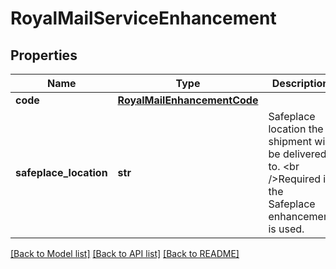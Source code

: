 # RoyalMailServiceEnhancement

## Properties
Name | Type | Description | Notes
------------ | ------------- | ------------- | -------------
**code** | [**RoyalMailEnhancementCode**](RoyalMailEnhancementCode.md) |  | 
**safeplace_location** | **str** | Safeplace location the shipment will be delivered to.  &lt;br /&gt;Required if the Safeplace enhancement is used. | [optional] 

[[Back to Model list]](../README.md#documentation-for-models) [[Back to API list]](../README.md#documentation-for-api-endpoints) [[Back to README]](../README.md)

